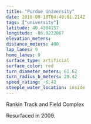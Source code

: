 ```yaml
---
title: "Purdue University"
date: 2018-09-10T04:40:01.214Z
tags: ["university"]
latitude: 40.4304157
longitude: -86.9222867
elevation_meters:
distance_meters: 400
lap_lanes: 9
home_lanes: 9
surface_type: artificial
surface_color: red
turn_diameter_meters: 61.62
turn_radius_b_meters: 29.42
speed_rating: -6.42
steeple_water_location: inside
---
```

Rankin Track and Field Complex
<!--more-->

Resurfaced in 2009.
